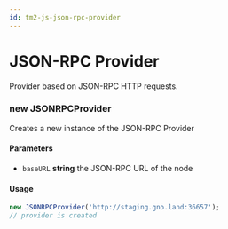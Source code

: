 ```yaml
---
id: tm2-js-json-rpc-provider
---
```


# JSON-RPC Provider

Provider based on JSON-RPC HTTP requests.

### new JSONRPCProvider

Creates a new instance of the JSON-RPC Provider

#### Parameters

* `baseURL` **string** the JSON-RPC URL of the node

#### Usage

```ts
new JSONRPCProvider('http://staging.gno.land:36657');
// provider is created
```

